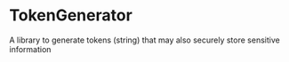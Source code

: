 # TokenGenerator
A library to generate tokens (string) that may also securely store sensitive information
